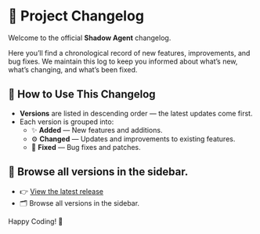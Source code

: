 # 📘 Project Changelog

Welcome to the official **Shadow Agent** changelog.

Here you’ll find a chronological record of new features, improvements, and bug fixes. We maintain this log to keep you informed about what’s new, what’s changing, and what’s been fixed.

## 📅 How to Use This Changelog
- **Versions** are listed in descending order — the latest updates come first.
- Each version is grouped into:
  - ✨ **Added** — New features and additions.
  - ⚙️ **Changed** — Updates and improvements to existing features.
  - 🐛 **Fixed** — Bug fixes and patches.

## 🏁 Browse all versions in the sidebar.
- 👉 [View the latest release](./1.1.1.md)
- 🗂️ Browse all versions in the sidebar.

Happy Coding! 🚀
